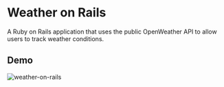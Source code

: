 # Weather on Rails

A Ruby on Rails application that uses the public OpenWeather API to allow users to track weather conditions.

## Demo

![weather-on-rails](https://github.com/chukhraiartur/weather-on-rails/assets/81998012/ffd11689-5854-4349-9a4a-371c22dd80ad)
